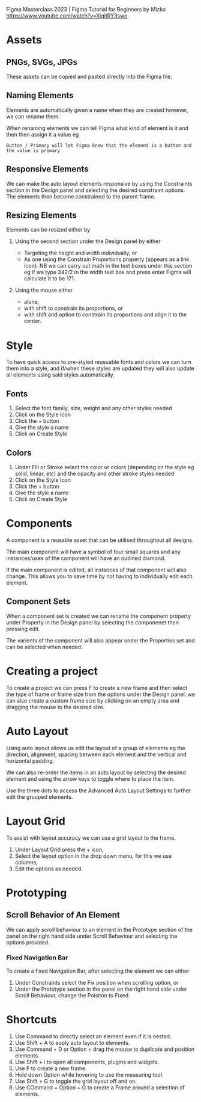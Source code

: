 Figma Masterclass 2023 | Figma Tutorial for Beginners by Mizko https://www.youtube.com/watch?v=XiqitRY3swo

# Assets

## PNGs, SVGs, JPGs

These assets can be copied and pasted directly into the Figma file.

## Naming Elements

Elements are automatically given a name when they are created however, we can rename them.

When renaming elements we can tell Figma what kind of element is it and then then assign it a value eg

```
Button / Primary will let Figma know that the element is a button and the value is primary
```

## Responsive Elements

We can make the auto layout elements responsive by using the Constraints section in the Design panel and selecting the desired constraint options. The elements then become constrained to the parent frame.

## Resizing Elements

Elements can be resized either by

1. Using the second section under the Design panel by either

   - Targeting the height and width individually, or
   - As one using the Constrain Proportions property (appears as a link icon).
     NB we can carry out math in the text boxes under this section eg if we type 342/2 in the width text box and press enter Figma will calculate it to be 171.

2. Using the mouse either
   - alone,
   - with shift to constrain its proportions, or
   - with shift and option to constrain its proportions and align it to the center.

# Style

To have quick access to pre-styled reusuable fonts and colors we can turn them into a style, and if/when these styles are updated they will also update all elements using said styles automatically.

## Fonts

1. Select the font family, size, weight and any other styles needed
2. Click on the Style Icon
3. Click the + button
4. Give the style a name
5. Click on Create Style

## Colors

1. Under Fill or Stroke select the color or colors (depending on the style eg solid, linear, etc) and the opacity and other stroke styles needed
2. Click on the Style Icon
3. Click the + button
4. Give the style a name
5. Click on Create Style

# Components

A component is a reusable asset that can be utilised throughout all designs.

The main component will have a symbol of four small squares and any instances/uses of the component will have an outlined diamond.

If the main component is edited, all instances of that component will also change. This allows you to save time by not having to individually edit each element.

## Component Sets

When a component set is created we can rename the component property under Property in the Design panel by selecting the componenet then pressing edit.

The varients of the component will also appear under the Properties set and can be selected when needed.

# Creating a project

To create a project we can press F to create a new frame and then select the type of frame or frame size from the options under the Design panel. we can also create a custom frame size by clicking on an empty area and dragging the mouse to the desired size.

# Auto Layout

Using auto layout allows us edit the layout of a group of elements eg the direction, alignment, spacing between each element and the vertical and horizontal padding.

We can also re-order the items in an auto layout by selecting the desired element and using the arrow keys to toggle where to place the item.

Use the three dots to access the Advanced Auto Layout Settings to further edit the grouped elements.

# Layout Grid

To assist with layout accuracy we can use a grid layout to the frame.

1. Under Layout Grid press the + icon,
2. Select the layout option in the drop down menu, for this we use columns,
3. Edit the options as needed.

# Prototyping

## Scroll Behavior of An Element

We can apply scroll behaviour to an element in the Prototype section of the panel on the right hand side under Scroll Behaviour and selecting the options provided.

### Fixed Navigation Bar

To create a fixed Navigation Bar, after selecting the element we can either

1. Under Constraints select the Fix position when scrolling option, or
2. Under the Prototype section in the panel on the right hand side under Scroll Behaviour, change the Poisiton to Fixed.

# Shortcuts

1. Use Command to directly select an element even if it is nested.
2. Use Shift + A to apply auto layout to elements.
3. Use Command + D or Option + drag the mouse to duplicate and position elements.
4. Use Shift + i to open all components, plugins and widgets.
5. Use F to create a new frame.
6. Hold down Option while hovering to use the measuring tool.
7. Use Shift + G to toggle the grid layout off and on.
8. Use COmmand + Option + G to create a Frame around a selection of elements.
